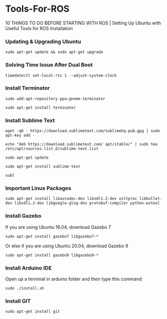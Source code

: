 # Tools-For-ROS
10 THINGS TO DO BEFORE STARTING WITH ROS | Setting Up Ubuntu with Useful Tools for ROS Installation

### Updating & Upgrading Ubuntu
```
sudo apt-get update && sudo apt-get upgrade
```

### Solving Time Issue After Dual Boot
```
timedatectl set-local-rtc 1 --adjust-system-clock
```

### Install Terminator
```
sudo add-apt-repository ppa:gnome-terminator
```
```
sudo apt-get install terminator
```

### Install Sublime Text
```
wget -qO - https://download.sublimetext.com/sublimehq-pub.gpg | sudo apt-key add -
```
```
echo "deb https://download.sublimetext.com/ apt/stable/" | sudo tee /etc/apt/sources.list.d/sublime-text.list
```
```
sudo apt-get update
```
```
sudo apt-get install sublime-text
```
```
subl
```

### Important Linux Packages
```
sudo apt-get install libavcodec-dev libsdl1.2-dev xsltproc libbullet-dev libsdl1.2-dev libgoogle-glog-dev protobuf-compiler python-wstool
```

### Install Gazebo
If you are using Ubuntu 16.04, download Gazebo 7
```
sudo apt-get install gazebo7 libgazebo7-*
```
Or else if you are using Ubuntu 20.04, download Gazebo 9
```
sudo apt-get install gazebo9 libgazebo9-*
```

### Install Arduino IDE
Open up a terminal in arduino folder and then type this command
```
sudo ./install.sh
```

### Install GIT
```
sudo apt-get install git
```
